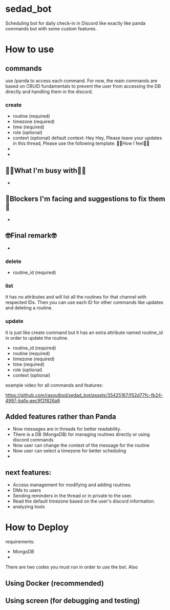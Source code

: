 # sedad_bot
Scheduling bot for daily check-in in Discord like exactly like panda commands but with some custom features.

# How to use
## commands
use /panda to access each command. For now, the main commands are based on CRUID fundamentals to prevent the user from accessing the DB directly and handling them in the discord.
### create

- routine (required)
- timezone (required)
- time (required)
- role (optional)
- context (optional)
default context:
Hey Hey, 
Please leave your updates in this thread,
Please use the following template:
🙋‍♀️How I feel🙋‍♂️
-
-
👩‍💻What I'm busy with🧑‍💻
-
-
🧱Blockers I'm facing and suggestions to fix them🧱
-
-
🤓Final remark🤓
-
-

### delete
- routine_id (required)
### list
It has no attributes and will list all the routines for that channel with respected IDs. Then you can use each ID for other commands like updates and deleting a routine.

### update
It is just like create command but it has an extra attribute named routine_id in order to update the routine.
- routine_id (required)
- routine (required)
- timezone (required)
- time (required)
- role (optional)
- context (optional)

example video for all commands and features:

https://github.com/rasoulbsd/sedad_bot/assets/35425167/f52d77fc-fb24-4997-bafa-aec9f2f826a8


## Added features rather than Panda
- Now messages are in threads for better readability.
- There is a DB (MongoDB) for managing routines directly or using discord commands
- Now user can change the context of the message for the routine
- Now user can select a timezone for better scheduling
- 
## next features:
- Access management for modifying and adding routines.
- DMs to users
- Sending reminders in the thread or in private to the user.
- Read the default timezone based on the user's discord information.
- analyzing tools

# How to Deploy
requirements:
- MongoDB
- 
There are two codes you must run in order to use the bot. Also 
## Using Docker (recommended)

## Using screen (for debugging and testing)

  
